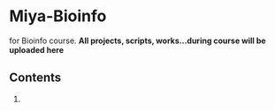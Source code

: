 # Miya-Bioinfo

for Bioinfo course.
**All projects, scripts, works...during course will be uploaded here**

## Contents

1.

